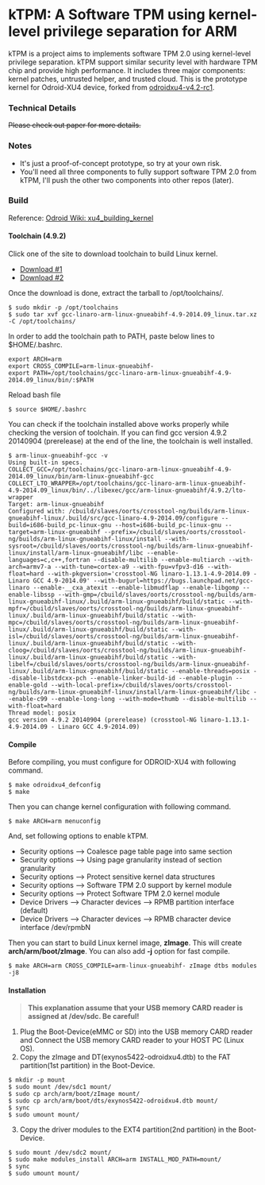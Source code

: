 # kTPM: A Software TPM using kernel-level privilege separation for ARM
kTPM is a project aims to implements software TPM 2.0 using kernel-level privilege separation. kTPM support similar security level with hardware TPM chip and provide high performance.  It includes three major components: kernel patches, untrusted helper, and trusted cloud. This is the prototype kernel for Odroid-XU4 device, forked from [odroidxu4-v4.2-rc1](https://github.com/hardkernel/linux/tree/odroidxu4-v4.2-rc1).

### Technical Details
~~Please check out paper for more details.~~

### Notes
* It's just a proof-of-concept prototype, so try at your own risk.
* You'll need all three components to fully support software TPM 2.0 from kTPM, I'll push the other two components into other repos (later).

### Build
Reference: [Odroid Wiki: xu4_building_kernel](http://odroid.com/dokuwiki/doku.php?id=en:xu4_building_kernel)

#### Toolchain (4.9.2)
Click one of the site to download toolchain to build Linux kernel.
* [Download #1](http://releases.linaro.org/14.09/components/toolchain/binaries/gcc-linaro-arm-linux-gnueabihf-4.9-2014.09_linux.tar.xz)
* [Download #2](http://dn.odroid.com/toolchains/gcc-linaro-arm-linux-gnueabihf-4.9-2014.09_linux.tar.xz)

Once the download is done, extract the tarball to /opt/toolchains/.
```
$ sudo mkdir -p /opt/toolchains
$ sudo tar xvf gcc-linaro-arm-linux-gnueabihf-4.9-2014.09_linux.tar.xz -C /opt/toolchains/
```

In order to add the toolchain path to PATH, paste below lines to $HOME/.bashrc.
```
export ARCH=arm
export CROSS_COMPILE=arm-linux-gnueabihf-
export PATH=/opt/toolchains/gcc-linaro-arm-linux-gnueabihf-4.9-2014.09_linux/bin/:$PATH
```

Reload bash file
```
$ source $HOME/.bashrc
```

You can check if the toolchain installed above works properly while checking the version of toolchain. If you can find gcc version 4.9.2 20140904 (prerelease) at the end of the line, the toolchain is well installed.
```
$ arm-linux-gnueabihf-gcc -v
Using built-in specs.
COLLECT_GCC=/opt/toolchains/gcc-linaro-arm-linux-gnueabihf-4.9-2014.09_linux/bin/arm-linux-gnueabihf-gcc
COLLECT_LTO_WRAPPER=/opt/toolchains/gcc-linaro-arm-linux-gnueabihf-4.9-2014.09_linux/bin/../libexec/gcc/arm-linux-gnueabihf/4.9.2/lto-wrapper
Target: arm-linux-gnueabihf
Configured with: /cbuild/slaves/oorts/crosstool-ng/builds/arm-linux-gnueabihf-linux/.build/src/gcc-linaro-4.9-2014.09/configure --build=i686-build_pc-linux-gnu --host=i686-build_pc-linux-gnu --target=arm-linux-gnueabihf --prefix=/cbuild/slaves/oorts/crosstool-ng/builds/arm-linux-gnueabihf-linux/install --with-sysroot=/cbuild/slaves/oorts/crosstool-ng/builds/arm-linux-gnueabihf-linux/install/arm-linux-gnueabihf/libc --enable-languages=c,c++,fortran --disable-multilib --enable-multiarch --with-arch=armv7-a --with-tune=cortex-a9 --with-fpu=vfpv3-d16 --with-float=hard --with-pkgversion='crosstool-NG linaro-1.13.1-4.9-2014.09 - Linaro GCC 4.9-2014.09' --with-bugurl=https://bugs.launchpad.net/gcc-linaro --enable-__cxa_atexit --enable-libmudflap --enable-libgomp --enable-libssp --with-gmp=/cbuild/slaves/oorts/crosstool-ng/builds/arm-linux-gnueabihf-linux/.build/arm-linux-gnueabihf/build/static --with-mpfr=/cbuild/slaves/oorts/crosstool-ng/builds/arm-linux-gnueabihf-linux/.build/arm-linux-gnueabihf/build/static --with-mpc=/cbuild/slaves/oorts/crosstool-ng/builds/arm-linux-gnueabihf-linux/.build/arm-linux-gnueabihf/build/static --with-isl=/cbuild/slaves/oorts/crosstool-ng/builds/arm-linux-gnueabihf-linux/.build/arm-linux-gnueabihf/build/static --with-cloog=/cbuild/slaves/oorts/crosstool-ng/builds/arm-linux-gnueabihf-linux/.build/arm-linux-gnueabihf/build/static --with-libelf=/cbuild/slaves/oorts/crosstool-ng/builds/arm-linux-gnueabihf-linux/.build/arm-linux-gnueabihf/build/static --enable-threads=posix --disable-libstdcxx-pch --enable-linker-build-id --enable-plugin --enable-gold --with-local-prefix=/cbuild/slaves/oorts/crosstool-ng/builds/arm-linux-gnueabihf-linux/install/arm-linux-gnueabihf/libc --enable-c99 --enable-long-long --with-mode=thumb --disable-multilib --with-float=hard
Thread model: posix
gcc version 4.9.2 20140904 (prerelease) (crosstool-NG linaro-1.13.1-4.9-2014.09 - Linaro GCC 4.9-2014.09) 
```

#### Compile
Before compiling, you must configure for ODROID-XU4 with following command.
```
$ make odroidxu4_defconfig
$ make
```

Then you can change kernel configuration with following command.
```
$ make ARCH=arm menuconfig
```

And, set following options to enable kTPM.
* Security options —> Coalesce page table page into same section
* Security options —> Using page granularity instead of section granularity
* Security options —> Protect sensitive kernel data structures
* Security options —> Software TPM 2.0 support by kernel module
* Security options —> Protect Software TPM 2.0 kernel module
* Device Drivers —> Character devices —> RPMB partition interface (default)
* Device Drivers —> Character devices —> RPMB character device interface /dev/rpmbN

Then you can start to build Linux kernel image, **zImage**. This will create **arch/arm/boot/zImage**. You can also add **-j** option for fast compile.
```
$ make ARCH=arm CROSS_COMPILE=arm-linux-gnueabihf- zImage dtbs modules -j8
```

#### Installation
> **This explanation assume that your USB memory CARD reader is assigned at /dev/sdc. Be careful!**

1. Plug the Boot-Device(eMMC or SD) into the USB memory CARD reader and Connect the USB memory CARD reader to your HOST PC (Linux OS).
2. Copy the zImage and DT(exynos5422-odroidxu4.dtb) to the FAT partition(1st partition) in the Boot-Device.
```
$ mkdir -p mount
$ sudo mount /dev/sdc1 mount/
$ sudo cp arch/arm/boot/zImage mount/
$ sudo cp arch/arm/boot/dts/exynos5422-odroidxu4.dtb mount/
$ sync
$ sudo umount mount/
```

3. Copy the driver modules to the EXT4 partition(2nd partition) in the Boot-Device.
```
$ sudo mount /dev/sdc2 mount/
$ sudo make modules_install ARCH=arm INSTALL_MOD_PATH=mount/
$ sync
$ sudo umount mount/
```
